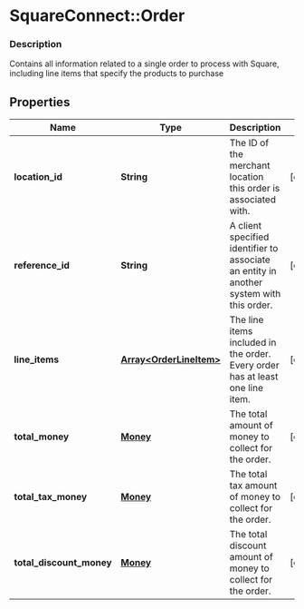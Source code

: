 # SquareConnect::Order

### Description

Contains all information related to a single order to process with Square, including line items that specify the products to purchase

## Properties
Name | Type | Description | Notes
------------ | ------------- | ------------- | -------------
**location_id** | **String** | The ID of the merchant location this order is associated with. | [optional] 
**reference_id** | **String** | A client specified identifier to associate an entity in another system with this order. | [optional] 
**line_items** | [**Array&lt;OrderLineItem&gt;**](OrderLineItem.md) | The line items included in the order. Every order has at least one line item. | [optional] 
**total_money** | [**Money**](Money.md) | The total amount of money to collect for the order. | [optional] 
**total_tax_money** | [**Money**](Money.md) | The total tax amount of money to collect for the order. | [optional] 
**total_discount_money** | [**Money**](Money.md) | The total discount amount of money to collect for the order. | [optional] 


